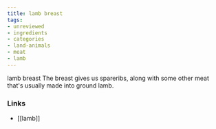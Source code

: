 ```yaml
---
title: lamb breast
tags:
- unreviewed
- ingredients
- categories
- land-animals
- meat
- lamb
---
```

lamb breast The breast gives us spareribs, along with some other meat that's usually made into ground lamb.

### Links

* [[lamb]]
